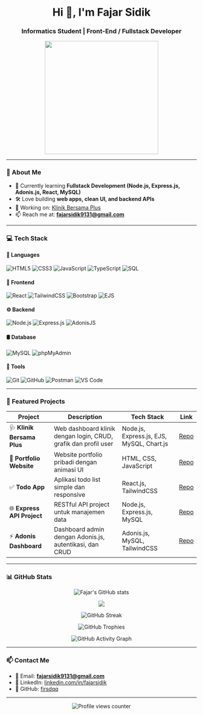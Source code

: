 <!-- Profil GitHub README -->

<h1 align="center">Hi 👋, I'm Fajar Sidik</h1>
<h3 align="center">Informatics Student | Front-End / Fullstack Developer</h3>

<p align="center">
  <img src="https://media.giphy.com/media/qgQUggAC3Pfv687qPC/giphy.gif" width="300">
</p>

---

### 🧠 About Me
- 🌱 Currently learning **Fullstack Development (Node.js, Express.js, Adonis.js, React, MySQL)**
- 🛠 Love building **web apps, clean UI, and backend APIs**
- 🔭 Working on: [Klinik Bersama Plus](https://github.com/fjrsdqq/Klinik-Bersama-Plus-Dashboard)
- 📫 Reach me at: **fajarsidik9131@gmail.com**

---

### 💻 Tech Stack

#### 📝 Languages  
![HTML5](https://img.shields.io/badge/HTML5-E34F26?style=for-the-badge&logo=html5&logoColor=white) ![CSS3](https://img.shields.io/badge/CSS3-1572B6?style=for-the-badge&logo=css3&logoColor=white) ![JavaScript](https://img.shields.io/badge/JavaScript-F7DF1E?style=for-the-badge&logo=javascript&logoColor=black) ![TypeScript](https://img.shields.io/badge/TypeScript-3178C6?style=for-the-badge&logo=typescript&logoColor=white) ![SQL](https://img.shields.io/badge/SQL-4479A1?style=for-the-badge&logo=mysql&logoColor=white)  

#### 🎨 Frontend  
![React](https://img.shields.io/badge/React-20232A?style=for-the-badge&logo=react&logoColor=61DAFB) ![TailwindCSS](https://img.shields.io/badge/TailwindCSS-06B6D4?style=for-the-badge&logo=tailwindcss&logoColor=white) ![Bootstrap](https://img.shields.io/badge/Bootstrap-7952B3?style=for-the-badge&logo=bootstrap&logoColor=white) ![EJS](https://img.shields.io/badge/EJS-20232A?style=for-the-badge&logo=ejs&logoColor=white)  

#### ⚙️ Backend  
![Node.js](https://img.shields.io/badge/Node.js-339933?style=for-the-badge&logo=nodedotjs&logoColor=white) ![Express.js](https://img.shields.io/badge/Express.js-000000?style=for-the-badge&logo=express&logoColor=white) ![AdonisJS](https://img.shields.io/badge/AdonisJS-220052?style=for-the-badge&logo=adonisjs&logoColor=white)  

#### 🛢 Database  
![MySQL](https://img.shields.io/badge/MySQL-4479A1?style=for-the-badge&logo=mysql&logoColor=white) ![phpMyAdmin](https://img.shields.io/badge/phpMyAdmin-6C78AF?style=for-the-badge&logo=phpmyadmin&logoColor=white)  

#### 🧪 Tools  
![Git](https://img.shields.io/badge/Git-F05032?style=for-the-badge&logo=git&logoColor=white) ![GitHub](https://img.shields.io/badge/GitHub-181717?style=for-the-badge&logo=github&logoColor=white) ![Postman](https://img.shields.io/badge/Postman-FF6C37?style=for-the-badge&logo=postman&logoColor=white) ![VS Code](https://img.shields.io/badge/VS_Code-0078D4?style=for-the-badge&logo=visualstudiocode&logoColor=white)  

---


### 🚀 Featured Projects

| Project | Description | Tech Stack | Link |
|---------|-------------|------------|------|
| 🩺 **Klinik Bersama Plus** | Web dashboard klinik dengan login, CRUD, grafik dan profil user | Node.js, Express.js, EJS, MySQL, Chart.js | [Repo](https://github.com/fjrsdqq/Klinik-Bersama-Plus-Dashboard) |
| 💼 **Portfolio Website** | Website portfolio pribadi dengan animasi UI | HTML, CSS, JavaScript | [Repo](https://github.com/fjrsdqq/portfolio) |
| ✅ **Todo App** | Aplikasi todo list simple dan responsive | React.js, TailwindCSS | [Repo](https://github.com/fjrsdqq/todo-app) |
| 🌐 **Express API Project** | RESTful API project untuk manajemen data | Node.js, Express.js, MySQL | [Repo](https://github.com/fjrsdqq/express-api-project) |
| ⚡ **Adonis Dashboard** | Dashboard admin dengan Adonis.js, autentikasi, dan CRUD | Adonis.js, MySQL, TailwindCSS | [Repo](https://github.com/fjrsdqq/adonis-dashboard) |

---

### 📊 GitHub Stats

<p align="center">
  <img src="https://github-readme-stats.vercel.app/api?username=fjrsdqq&show_icons=true&theme=radical&include_all_commits=true&count_private=true&rank_icon=github" alt="Fajar's GitHub stats" />
</p>

<p align="center">
  <img src="https://github-readme-stats.vercel.app/api/top-langs/?username=fjrsdqq&layout=compact&theme=radical&langs_count=8&hide=php,java,css" />
</p>

<p align="center">
  <img src="https://streak-stats.demolab.com?user=fjrsdqq&theme=radical&hide_border=true&date_format=M%20j%5B,%20Y%5D" alt="GitHub Streak" />
</p>

<p align="center">
  <img src="https://github-profile-trophy.vercel.app/?username=fjrsdqq&theme=radical&no-frame=true&no-bg=true&row=1&column=6" alt="GitHub Trophies" />
</p>

<p align="center">
  <img src="https://github-readme-activity-graph.vercel.app/graph?username=fjrsdqq&theme=react-dark&hide_border=true&area=true" alt="GitHub Activity Graph" />
</p>

---

### 📫 Contact Me
- 📧 Email: **fajarsidik9131@gmail.com**  
- 💼 LinkedIn: [linkedin.com/in/fajarsidik](https://www.linkedin.com/in/fajar-sidik-141b46321/)  
- 🐙 GitHub: [fjrsdqq](https://github.com/fjrsdqq)  

---

<p align="center">
  <img src="https://komarev.com/ghpvc/?username=fjrsdqq&label=Profile+Views&color=blue" alt="Profile views counter" />
</p>
